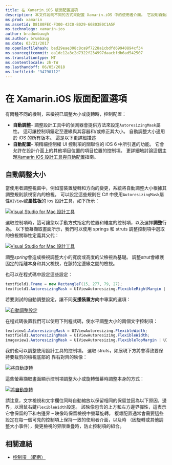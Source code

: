 ```yaml
---
title: 在 Xamarin.iOS 版面配置選項
description: 本文件說明不同的方式來配置 Xamarin.iOS 中的使用者介面。 它說明自動調整大小和自動配置。
ms.prod: xamarin
ms.assetid: D8180FEC-F300-42C0-B029-66803E0C1A5F
ms.technology: xamarin-ios
author: bradumbaugh
ms.author: brumbaug
ms.date: 03/21/2017
ms.openlocfilehash: bad29eae308c8ca9f7228a1cbdfd69940894cf34
ms.sourcegitcommit: ea1dc12a3c2d7322f234997daacbfdb6ad542507
ms.translationtype: MT
ms.contentlocale: zh-TW
ms.lasthandoff: 06/05/2018
ms.locfileid: "34790112"
---
```

# <a name="layout-options-in-xamarinios"></a>在 Xamarin.iOS 版面配置選項

有兩種不同的機制，來檢視已調整大小或旋轉時，控制配置：

-  **自動調整**– 調整設計工具中的偵測器會提供方法來設定`AutoresizingMask`屬性。 這可讓控制項錨定至邊緣與其容器和/或修正其大小。 自動調整大小適用於 iOS 的所有版本。 這是以下更詳細描述
-  **自動配置**– 項精細控制權 UI 控制項的關聯性的 iOS 6 中所引進的功能。 它會允許在設計介面上的其他項目位置的項目位置的控制項。 更詳細地討論這個主題[Xamarin iOS 設計工具與自動配置](~/ios/user-interface/designer/designer-auto-layout.md)指南。

## <a name="autosizing"></a>自動調整大小

當使用者調整視窗中，例如當裝置旋轉和方向的變更，系統將自動調整大小根據其調整規則該視窗內的檢視。 可以設定這些規則在 C# 中使用`AutoresizingMask`屬性`UIView`或**屬性板**的 ios 設計工具，如下所示：

 [![](layout-options-images/image41.png "Visual Studio for Mac 設計工具")](layout-options-images/image41.png#lightbox)

選取控制項時，這可讓您以手動方式指定的位置和維度的控制項，以及選擇**調整**行為。 以下螢幕擷取畫面所示，我們可以使用 springs 和 struts 調整控制項中選取的檢視關聯性定義其父代：

 [![](layout-options-images/image42.png "Visual Studio for Mac 設計工具")](layout-options-images/image42.png#lightbox)

調整*spring*會造成檢視調整大小的寬度或高度的父檢視為基礎。 調整*strut*會維護固定的距離本身和其父檢視，在該特定邊緣之間的檢視。

也可以在程式碼中設定這些設定：

```csharp
textfield1.Frame = new RectangleF(15, 277, 79, 27);
textfield1.AutoresizingMask = UIViewAutoresizing.FlexibleRightMargin | UIViewAutoresizing.FlexibleBottomMargin;
```


若要測試的自動調整設定，讓不同**支援裝置方向**中專案的選項：

 [![](layout-options-images/image43a.png "自動調整設定")](layout-options-images/image43a.png#lightbox)

在程式碼後置我們可以使用下列程式碼，使水平調整大小的兩個文字控制項：

```csharp
textview1.AutoresizingMask = UIViewAutoresizing.FlexibleWidth;
textfield1.AutoresizingMask = UIViewAutoresizing.FlexibleWidth;
imageview1.AutoresizingMask = UIViewAutoresizing.FlexibleTopMargin | UIViewAutoresizing.FlexibleLeftMargin;
```


我們也可以調整使用設計工具的控制項。 選取 struts，如展現下方將會導致要保持要裁剪的檢視底部的 靠右對齊的映像：

 [![](layout-options-images/autoresize.png "將自動旋轉")](layout-options-images/autoresize.png#lightbox)

這些螢幕擷取畫面顯示控制項調整大小或旋轉螢幕時調整本身的方式：

 [![](layout-options-images/image44a.png "將自動旋轉")](layout-options-images/image44a.png#lightbox)

請注意，文字檢視和文字欄位同時自動縮放以保留相同的保留並因為以下原因，邊界，以滑鼠右鍵`FlexibleWidth`設定。 該映像包含的上方和左方邊界彈性，這表示它會保留的下和右邊界 – 映像時保留檢視中螢幕旋轉。 複雜配置通常會需要這些設定在每一個可見的控制項上保持一致的使用者介面，以及時 （因旋轉或其他調整大小事件），變更檢視的界限重疊時，防止控制項的組合。





## <a name="related-links"></a>相關連結

- [控制項 （範例）](https://developer.xamarin.com/samples/Controls/)
